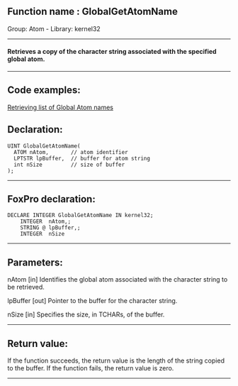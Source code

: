 
## Function name : GlobalGetAtomName
Group: Atom - Library: kernel32    
***  


#### Retrieves a copy of the character string associated with the specified global atom.
***  


## Code examples:
[Retrieving list of Global Atom names](../../samples/sample_116.md)  

## Declaration:
```foxpro  
UINT GlobalGetAtomName(
  ATOM nAtom,       // atom identifier
  LPTSTR lpBuffer,  // buffer for atom string
  int nSize         // size of buffer
);  
```  
***  


## FoxPro declaration:
```foxpro  
DECLARE INTEGER GlobalGetAtomName IN kernel32;
	INTEGER  nAtom,;
	STRING @ lpBuffer,;
	INTEGER  nSize  
```  
***  


## Parameters:
nAtom 
[in] Identifies the global atom associated with the character string to be retrieved. 

lpBuffer 
[out] Pointer to the buffer for the character string. 

nSize 
[in] Specifies the size, in TCHARs, of the buffer.  
***  


## Return value:
If the function succeeds, the return value is the length of the string copied to the buffer. If the function fails, the return value is zero. 
  
***  

